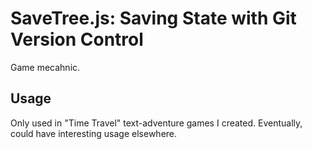 # SaveTree.js: Saving State with Git Version Control

Game mecahnic.

## Usage

Only used in "Time Travel" text-adventure games I created. Eventually, could
have interesting usage elsewhere.

